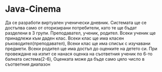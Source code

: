 # Java-Cinema

Да се разработи виртуален ученически дневник. Системата ще се достъпва само от
оторизирани потребители, като те ще бъдат разделени в 3 групи. Преподавател,
ученик, родител. Всеки ученик ще принадлежи към даден клас. Всеки клас ще има
класен ръководител(преподавател), Всеки клас ще има списък с изучавани предмети.
Всеки родител ще има достъп до оценките на детето си. При провеждане на изпит се
нанася оценка на съответния ученик по 6-то балната система(2-6), Оценката може да
бъде само цяло число в съответния диапазон

